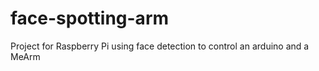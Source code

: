 # face-spotting-arm
Project for Raspberry Pi using face detection to control an arduino and a MeArm
